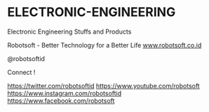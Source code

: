 # ELECTRONIC-ENGINEERING
Electronic Engineering Stuffs and Products

Robotsoft - Better Technology for a Better Life
www.robotsoft.co.id 

@robotsoftid

Connect !

https://twitter.com/robotsoftid
https://www.youtube.com/robotsoft
https://www.instagram.com/robotsoftid
https://www.facebook.com/robotsoft
